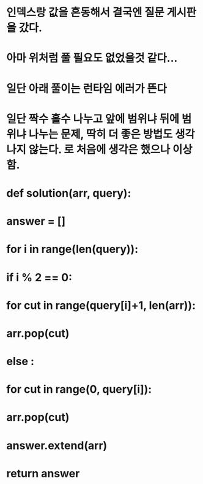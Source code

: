 # 인덱스랑 값을 혼동해서 결국엔 질문 게시판을 갔다. 
# 아마 위처럼 풀 필요도 없었을것 같다...
# 일단 아래 풀이는 런타임 에러가 뜬다
# 일단 짝수 홀수 나누고 앞에 범위냐 뒤에 범위냐 나누는 문제, 딱히 더 좋은 방법도 생각나지 않는다. 로 처음에 생각은 했으나 이상함.
# def solution(arr, query):
#     answer = []
    
#     for i in range(len(query)):
#             if i % 2 == 0:
#                 for cut in range(query[i]+1, len(arr)):
#                     arr.pop(cut)
#             else :
#                 for cut in range(0, query[i]):
#                     arr.pop(cut)
#     answer.extend(arr)
#     return answer